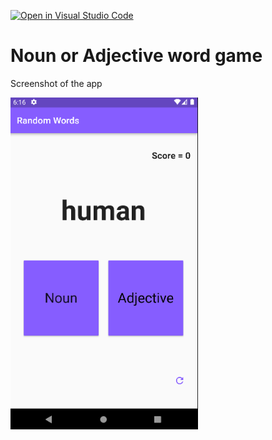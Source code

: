 [![Open in Visual Studio Code](https://classroom.github.com/assets/open-in-vscode-c66648af7eb3fe8bc4f294546bfd86ef473780cde1dea487d3c4ff354943c9ae.svg)](https://classroom.github.com/online_ide?assignment_repo_id=10114887&assignment_repo_type=AssignmentRepo)
# Noun or Adjective word game

Screenshot of the app

<img src="Screenshot.png" width="300" />


